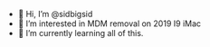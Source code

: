 - 👋 Hi, I’m @sidbigsid
- 👀 I’m interested in MDM removal on 2019 I9 iMac
- 🌱 I’m currently learning all of this.


<!---
sidbigsid/sidbigsid is a ✨ special ✨ repository because its `README.md` (this file) appears on your GitHub profile.
You can click the Preview link to take a look at your changes.
--->
